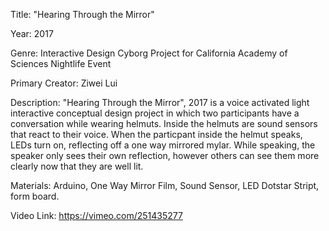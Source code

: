 Title: "Hearing Through the Mirror" 

Year: 2017 

Genre: Interactive Design Cyborg Project for California Academy of Sciences Nightlife Event 

Primary Creator: Ziwei Lui

Description: "Hearing Through the Mirror", 2017 is a voice activated light interactive conceptual design project in which two participants have a conversation while wearing helmuts. Inside the helmuts are sound sensors that react to their voice. When the particpant inside the helmut speaks, LEDs turn on, reflecting off a one way mirrored mylar. While speaking, the speaker only sees their own reflection, however others can see them more clearly now that they are well lit.  

Materials: Arduino, One Way Mirror Film, Sound Sensor, LED Dotstar Stript, form board.

Video Link: https://vimeo.com/251435277
